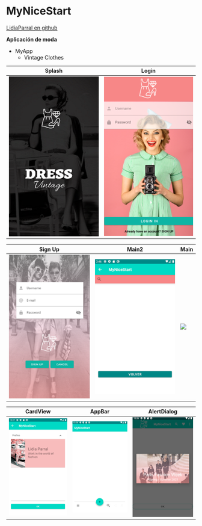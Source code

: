 # MyNiceStart

[LidiaParral en github](https://github.com/LidiaParral)

**Aplicación de moda**

* MyApp
  * Vintage Clothes


Splash | Login
------ | ------
![](img/splash.png) | ![](img/login.png)


Sign Up | Main2 | Main
------- | ----- | -----
![](img/SignUp.png) | ![](img/Main2.png) | ![](img/main_1.png)

CardView | AppBar | AlertDialog
-------- | ------ | -----------
![](img/CardView.png) | ![](img/BottonAppBar.png) | ![](img/AlertDialog.png)
